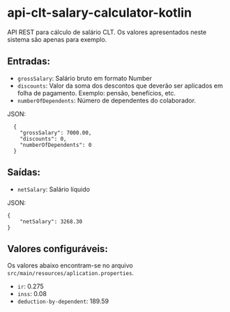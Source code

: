 # api-clt-salary-calculator-kotlin

API REST para cálculo de salário CLT. Os valores apresentados neste sistema são apenas para exemplo.

## Entradas:

- ```grossSalary```: Salário bruto em formato Number
- ```discounts```: Valor da soma dos descontos que deverão ser aplicados em folha de pagamento. Exemplo: pensão, benefícios, etc.
- ```numberOfDependents```: Número de dependentes do colaborador.

JSON:
```
  {
    "grossSalary": 7000.00,
    "discounts": 0,
    "numberOfDependents": 0
  }
```

## Saídas:

- ```netSalary```: Salário líquido

JSON:
```
{
    "netSalary": 3268.30
}
```

## Valores configuráveis:
Os valores abaixo encontram-se no arquivo  ```src/main/resources/aplication.properties```.
- ```ir```: 0.275
- ```inss```: 0.08
- ```deduction-by-dependent```: 189.59
